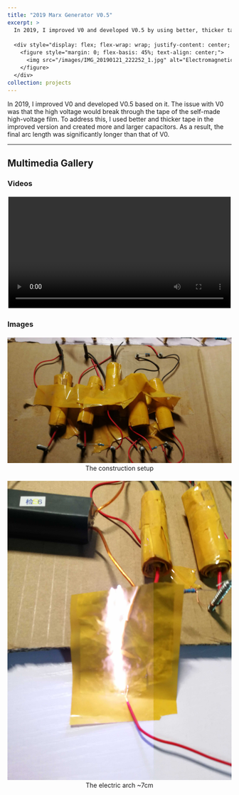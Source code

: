 ```yaml
---
title: "2019 Marx Generator V0.5"
excerpt: >
  In 2019, I improved V0 and developed V0.5 by using better, thicker tape and creating larger capacitors. This prevented high-voltage breakdown and resulted in a significantly longer arc length.

  <div style="display: flex; flex-wrap: wrap; justify-content: center; gap: 20px; margin-top: 10px;">
    <figure style="margin: 0; flex-basis: 45%; text-align: center;">
      <img src="/images/IMG_20190121_222252_1.jpg" alt="Electromagnetic shooter setup" style="width: 100%; height: auto;">
    </figure>
  </div>
collection: projects
---
```


In 2019, I improved V0 and developed V0.5 based on it. The issue with V0 was that the high voltage would break through the tape of the self-made high-voltage film. To address this, I used better and thicker tape in the improved version and created more and larger capacitors. As a result, the final arc length was significantly longer than that of V0.

---


## Multimedia Gallery

### Videos

<div style="display: flex; flex-wrap: wrap; gap: 20px; justify-content: center; margin-top: 20px;">
  <div style="flex: 1 1 300px; max-width: 500px;">
    <video controls style="width:100%;">
      <source src="/images/VID_20190121_221915.mp4" type="video/mp4">
      Your browser does not support the video tag.
    </video>
  </div>
</div>

### Images

<div style="display: grid; grid-template-columns: repeat(auto-fit, minmax(300px, 1fr)); gap: 20px; margin-top: 20px;">
  <figure style="text-align: center; margin: 0;">
    <img src="/images/QQ20250326-230741.jpg" alt=" " style="width: 100%; height: auto;">
    <figcaption>The construction setup</figcaption>
  </figure>
  <figure style="text-align: center; margin: 0;">
    <img src="/images/IMG_20190121_222252_1.jpg" alt=" " style="width: 100%; height: auto;">
    <figcaption>The electric arch ~7cm</figcaption>
  </figure>
</div>
